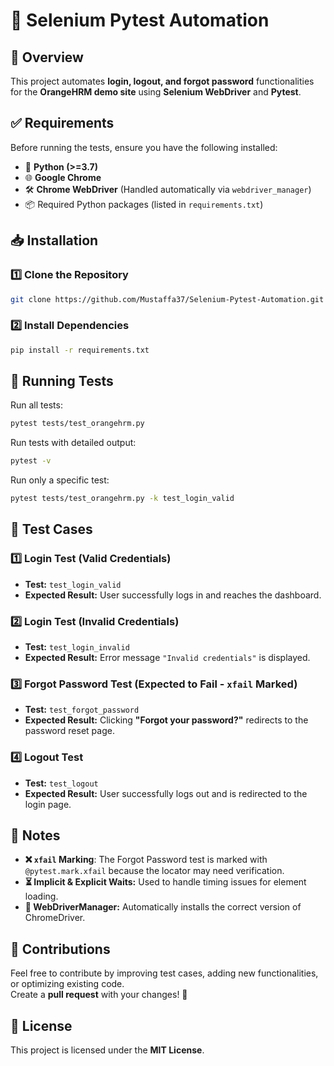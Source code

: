 # 🚀 Selenium Pytest Automation

## 📌 Overview
This project automates **login, logout, and forgot password** functionalities for the **OrangeHRM demo site** using **Selenium WebDriver** and **Pytest**.

## ✅ Requirements
Before running the tests, ensure you have the following installed:

- 🐍 **Python (>=3.7)**
- 🌐 **Google Chrome**
- 🛠️ **Chrome WebDriver** (Handled automatically via `webdriver_manager`)
- 📦 Required Python packages (listed in `requirements.txt`)

## 📥 Installation

### 1️⃣ Clone the Repository
```sh
git clone https://github.com/Mustaffa37/Selenium-Pytest-Automation.git
```

### 2️⃣ Install Dependencies
```sh
pip install -r requirements.txt
```

## 🏃 Running Tests

Run all tests:
```sh
pytest tests/test_orangehrm.py
```

Run tests with detailed output:
```sh
pytest -v
```

Run only a specific test:
```sh
pytest tests/test_orangehrm.py -k test_login_valid
```

## 🔎 Test Cases

### 1️⃣ **Login Test (Valid Credentials)**
- **Test:** `test_login_valid`
- **Expected Result:** User successfully logs in and reaches the dashboard.

### 2️⃣ **Login Test (Invalid Credentials)**
- **Test:** `test_login_invalid`
- **Expected Result:** Error message `"Invalid credentials"` is displayed.

### 3️⃣ **Forgot Password Test** (Expected to Fail - `xfail` Marked)
- **Test:** `test_forgot_password`
- **Expected Result:** Clicking **"Forgot your password?"** redirects to the password reset page.

### 4️⃣ **Logout Test**
- **Test:** `test_logout`
- **Expected Result:** User successfully logs out and is redirected to the login page.

## 📝 Notes
- **❌ `xfail` Marking**: The Forgot Password test is marked with `@pytest.mark.xfail` because the locator may need verification.
- **⏳ Implicit & Explicit Waits:** Used to handle timing issues for element loading.
- **🔧 WebDriverManager:** Automatically installs the correct version of ChromeDriver.

## 🤝 Contributions
Feel free to contribute by improving test cases, adding new functionalities, or optimizing existing code.  
Create a **pull request** with your changes! 🚀

## 📜 License
This project is licensed under the **MIT License**.
```
